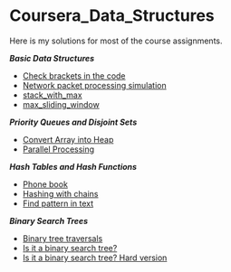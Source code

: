 # Coursera_Data_Structures
Here is my solutions for most of the course assignments.

***Basic Data Structures***
 - [Check brackets in the code](week1_basic_data_structures/1_brackets_in_code/)
 - [Network packet processing simulation](week1_basic_data_structures/3_network_simulation/)
 - [stack_with_max](week1_basic_data_structures/4_stack_with_max/)
 - [max_sliding_window](week1_basic_data_structures/5_max_sliding_window/)

***Priority Queues and Disjoint Sets***
 - [Convert Array into Heap](week2_priority_queues_and_disjoint_sets/1_make_heap)
 - [Parallel Processing](week2_priority_queues_and_disjoint_sets/2_job_queue)

***Hash Tables and Hash Functions***
 - [Phone book](week3_hash_tables/1_phone_book)
 - [Hashing with chains](week3_hash_tables/2_hash_chains)
 - [Find pattern in text](week3_hash_tables/3_hash_substring)

***Binary Search Trees***
- [Binary tree traversals](week4_binary_search_trees/1_tree_traversals)
- [Is it a binary search tree?](week4_binary_search_trees/2_is_bst)
- [Is it a binary search tree? Hard version](week4_binary_search_trees/3_is_bst_advanced)
